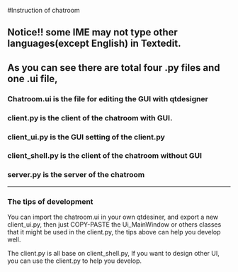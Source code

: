 #Instruction of chatroom

## Notice!! some IME may not type other languages(except English) in Textedit.

## As you can see there are total four .py files and one .ui file,

### Chatroom.ui is the file for editing the GUI with qtdesigner
    
### client.py is the client of the chatroom with GUI.
    
### client_ui.py is the GUI setting of the client.py
    
### client_shell.py is the client of the chatroom without GUI
    
### server.py is the server of the chatroom
    
---
### The tips of development
You can import the chatroom.ui in your own qtdesiner, and export a new client_ui.py,
then just COPY-PASTE the Ui_MainWindow or others classes that it might be used in 
the client.py, the tips above can help you develop well.

The client.py is all base on client_shell.py, 
If you want to design other UI, you can use the client.py to help you develop.


